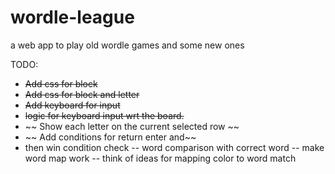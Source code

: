 # wordle-league
a web app to play old wordle games and some new ones


TODO:
- ~~Add css for block~~
- ~~Add css for block and letter~~
- ~~Add keyboard for input~~
- ~~logic for keyboard input wrt the board.~~ 
- ~~ Show each letter on the current selected row ~~
- ~~ Add conditions for return enter and~~
- then win condition check
-- word comparison with correct word
-- make word map work
-- think of ideas for mapping color to word match
